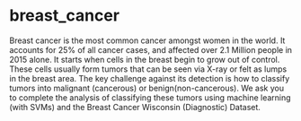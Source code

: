 # breast_cancer
Breast cancer is the most common cancer amongst women in the world. It accounts for 25% of all cancer cases,
and affected over 2.1 Million people in 2015 alone. It starts when cells in the breast begin to grow out of control. 
These cells usually form tumors that can be seen via X-ray or felt as lumps in the breast area.
The key challenge against its detection is how to classify tumors into malignant (cancerous) or benign(non-cancerous). 
We ask you to complete the analysis of classifying these tumors using machine learning (with SVMs) and the Breast Cancer Wisconsin (Diagnostic) Dataset.
